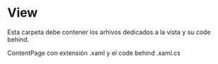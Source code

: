﻿# View
Esta carpeta debe contener los arhivos dedicados a la vista y su code behind.

ContentPage con extensión .xaml y el code behind .xaml.cs 